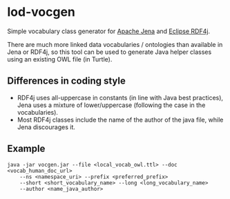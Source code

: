 # lod-vocgen

Simple vocabulary class generator for [Apache Jena](https://jena.apache.org/) and [Eclipse RDF4j](http://rdf4j.org/).

There are much more linked data vocabularies / ontologies than available in Jena or RDF4j,
so this tool can be used to generate Java helper classes using an existing OWL file (in Turtle).

## Differences in coding style

  * RDF4j uses all-uppercase in constants (in line with Java best practices), 
Jena uses a mixture of lower/uppercase (following the case in the vocabularies).
  * Most RDF4j classes include the name of the author of the java file, while Jena discourages it. 

## Example

```
java -jar vocgen.jar --file <local_vocab_owl.ttl> --doc <vocab_human_doc_url>
	--ns <namespace_uri> --prefix <preferred_prefix>
	--short <short_vocabulary_name> --long <long_vocabulary_name>
	--author <name_java_author>
```

